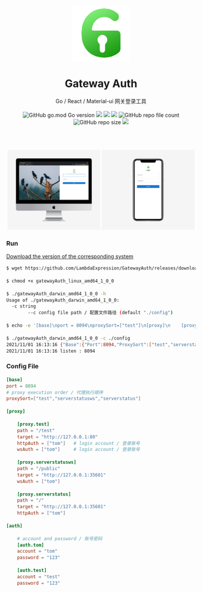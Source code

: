 <p align="center">
  <a href="https://github.com/LambdaExpression/GatewayAuth">
    <img width="150" src="/public/logo.png">
  </a>
</p>

<h1 align="center">Gateway Auth</h1>

<div align="center">Go / React / Material-ui 网关登录工具 </div>
<br/>
<div align="center">
    <img alt="GitHub go.mod Go version" src="https://img.shields.io/github/go-mod/go-version/LambdaExpression/GatewayAuth">
    <a href="javascript:void(0)"><img src="https://img.shields.io/badge/Node-v14.15.4-blue.svg" /></a>
    <a href="javascript:void(0)"><img src="https://img.shields.io/badge/React-17.0.2-blue.svg" /></a>
    <a href="javascript:void(0)"><img src="https://img.shields.io/badge/Material-5.0.4-blue.svg" /></a>
    <img alt="GitHub repo file count" src="https://img.shields.io/github/directory-file-count/LambdaExpression/GatewayAuth">
    <img alt="GitHub repo size" src="https://img.shields.io/github/repo-size/LambdaExpression/GatewayAuth">
    <a href="https://codeclimate.com/github/LambdaExpression/GatewayAuth/maintainability"><img src="https://api.codeclimate.com/v1/badges/027ea75f1d5cbf0a3081/maintainability" /></a>
</div>
<br/>

<br/>
<br/>

<p align="center">
  <img width="49%" src="/public/image1.png">
  <img width="49%" src="/public/image2.png">
</p>




### Run

[Download the version of the corresponding system](https://github.com/LambdaExpression/GatewayAuth/releases)

```sh
$ wget https://github.com/LambdaExpression/GatewayAuth/releases/download/v1.0.0/gatewayAuth_linux_amd64_1_0_0

$ chmod +x gatewayAuth_linux_amd64_1_0_0

$ ./gatewayAuth_darwin_amd64_1_0_0 -h
Usage of ./gatewayAuth_darwin_amd64_1_0_0:
  -c string
    	--c config file path / 配置文件路径 (default "./config")
    	
$ echo -e '[base]\nport = 8094\nproxySort=["test"]\n[proxy]\n    [proxy.test]\n    path = "/"\n    target = "http://127.0.0.1:80"\n    httpAuth = ["tom"]\n[auth]\n    [auth.test]\n    account = "test"\n    password = "123"' > ./config

$ ./gatewayAuth_darwin_amd64_1_0_0 -c ./config
2021/11/01 16:13:16 {"Base":{"Port":8094,"ProxySort":["test","serverstatusws","serverstatus"]},"Proxy":{"serverstatus":{"Path":"/","Target":"http://127.0.0.1:35601","CacheMaxAge":0,"HttpAuth":["tom"],"WsAuth":null},"serverstatusws":{"Path":"/public","Target":"http://127.0.0.1:35601","CacheMaxAge":0,"HttpAuth":null,"WsAuth":["tom"]},"test":{"Path":"/test","Target":"http://127.0.0.1:80","CacheMaxAge":0,"HttpAuth":["tom"],"WsAuth":["tom"]}},"Auth":{"test":{"Account":"test","Password":"123"},"tom":{"Account":"tom","Password":"123"}}}
2021/11/01 16:13:16 listen : 8094

```


### Config File
```toml
[base]     
port = 8094
# proxy execution order / 代理执行顺序
proxySort=["test","serverstatusws","serverstatus"] 

[proxy]

    [proxy.test]
    path = "/test"
    target = "http://127.0.0.1:80"
    httpAuth = ["tom"]   # login account / 登录账号
    wsAuth = ["tom"]     # login account / 登录账号

    [proxy.serverstatusws]
    path = "/public"
    target = "http://127.0.0.1:35601"
    wsAuth = ["tom"]

    [proxy.serverstatus]
    path = "/"
    target = "http://127.0.0.1:35601"
    httpAuth = ["tom"]

[auth]
    
    # account and password / 账号密码
    [auth.tom]
    account = "tom"
    password = "123"

    [auth.test]
    account = "test"
    password = "123"
```


